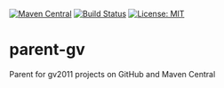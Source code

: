 [![Maven Central](https://img.shields.io/maven-central/v/com.github.gv2011/parent-gv.svg)](https://repo1.maven.org/maven2/com/github/gv2011/parent-gv/)
[![Build Status](https://travis-ci.org/gv2011/parent-gv.svg?branch=dev)](https://travis-ci.org/gv2011/parent-gv)
[![License: MIT](https://img.shields.io/badge/License-MIT-green.svg)](https://opensource.org/licenses/MIT)

# parent-gv

Parent for gv2011 projects on GitHub and Maven Central
